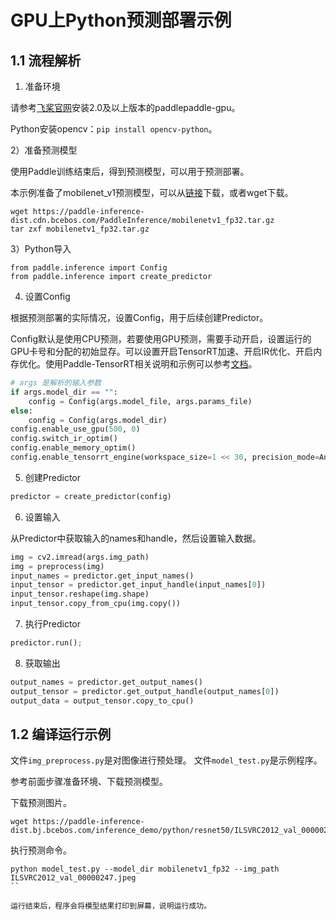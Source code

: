 # GPU上Python预测部署示例

## 1.1 流程解析

1) 准备环境

请参考[飞桨官网](https://www.paddlepaddle.org.cn/)安装2.0及以上版本的paddlepaddle-gpu。

Python安装opencv：`pip install opencv-python`。

2）准备预测模型

使用Paddle训练结束后，得到预测模型，可以用于预测部署。

本示例准备了mobilenet_v1预测模型，可以从[链接](https://paddle-inference-dist.cdn.bcebos.com/PaddleInference/mobilenetv1_fp32.tar.gz)下载，或者wget下载。

```shell
wget https://paddle-inference-dist.cdn.bcebos.com/PaddleInference/mobilenetv1_fp32.tar.gz
tar zxf mobilenetv1_fp32.tar.gz
```

3）Python导入

```
from paddle.inference import Config
from paddle.inference import create_predictor
```

4) 设置Config

根据预测部署的实际情况，设置Config，用于后续创建Predictor。

Config默认是使用CPU预测，若要使用GPU预测，需要手动开启，设置运行的GPU卡号和分配的初始显存。可以设置开启TensorRT加速、开启IR优化、开启内存优化。使用Paddle-TensorRT相关说明和示例可以参考[文档](https://paddle-inference.readthedocs.io/en/master/optimize/paddle_trt.html)。

```python
# args 是解析的输入参数
if args.model_dir == "":
    config = Config(args.model_file, args.params_file)
else:
    config = Config(args.model_dir)
config.enable_use_gpu(500, 0)
config.switch_ir_optim()
config.enable_memory_optim()
config.enable_tensorrt_engine(workspace_size=1 << 30, precision_mode=AnalysisConfig.Precision.Float32,max_batch_size=1, min_subgraph_size=5, use_static=False, use_calib_mode=False)
```

5) 创建Predictor

```python
predictor = create_predictor(config)
```

6) 设置输入

从Predictor中获取输入的names和handle，然后设置输入数据。

```python
img = cv2.imread(args.img_path)
img = preprocess(img)
input_names = predictor.get_input_names()
input_tensor = predictor.get_input_handle(input_names[0])
input_tensor.reshape(img.shape)
input_tensor.copy_from_cpu(img.copy())
```

7) 执行Predictor

```python
predictor.run();
```

8) 获取输出

```python
output_names = predictor.get_output_names()
output_tensor = predictor.get_output_handle(output_names[0])
output_data = output_tensor.copy_to_cpu()
```

## 1.2 编译运行示例

文件`img_preprocess.py`是对图像进行预处理。
文件`model_test.py`是示例程序。

参考前面步骤准备环境、下载预测模型。

下载预测图片。

```shell
wget https://paddle-inference-dist.bj.bcebos.com/inference_demo/python/resnet50/ILSVRC2012_val_00000247.jpeg
```

执行预测命令。

```
python model_test.py --model_dir mobilenetv1_fp32 --img_path ILSVRC2012_val_00000247.jpeg
``

运行结束后，程序会将模型结果打印到屏幕，说明运行成功。
